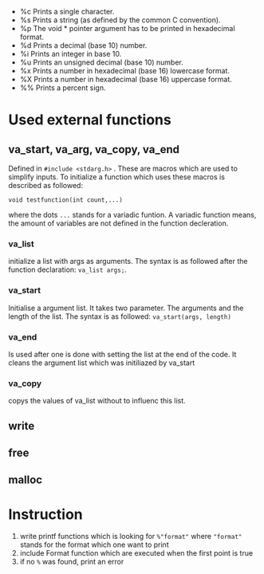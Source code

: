 + %c Prints a single character.
+ %s Prints a string (as defined by the common C convention).
+ %p The void * pointer argument has to be printed in hexadecimal format.
+ %d Prints a decimal (base 10) number.
+ %i Prints an integer in base 10.
+ %u Prints an unsigned decimal (base 10) number.
+ %x Prints a number in hexadecimal (base 16) lowercase format.
+ %X Prints a number in hexadecimal (base 16) uppercase format.
+ %% Prints a percent sign.

# Used external functions
## va_start, va_arg, va_copy, va_end
Defined in ```#include <stdarg.h>``` .
These are macros which are used to simplify inputs. To initialize a function which uses these macros is described as followed:
```
void testfunction(int count,...)
```
where the dots ```...``` stands for a variadic funtion. A variadic function means, the amount of variables are not defined in the function decleration. 

### va_list
initialize a list with args as arguments. The syntax is as followed after the function declaration: ```va_list args;```. 

### va_start
Initialise a argument list. It takes two parameter. The arguments and the length of the list. The syntax is as followed:  ```va_start(args, length)``` 

### va_end
Is used after one is done with setting the list at the end of the code. It cleans the argument list which was initiliazed by va_start

### va_copy
copys the values of va_list without to influenc this list. 
## write 
## free
## malloc

# Instruction
1. write printf functions which is looking for ```%"format"``` where ```"format"``` stands for the format which one want to print
2. include Format function which are executed when the first point is true
3. if no ```%``` was found, print an error
